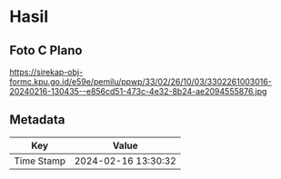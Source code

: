 # Hasil

## Foto C Plano

https://sirekap-obj-formc.kpu.go.id/e59e/pemilu/ppwp/33/02/26/10/03/3302261003016-20240216-130435--e856cd51-473c-4e32-8b24-ae2094555876.jpg


## Metadata

| Key        | Value               |
| ---------- | ------------------- |
| Time Stamp | 2024-02-16 13:30:32 |



